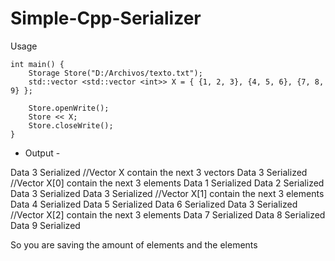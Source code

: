 # Simple-Cpp-Serializer

Usage
```
int main() {
	Storage Store("D:/Archivos/texto.txt");
	std::vector <std::vector <int>> X = { {1, 2, 3}, {4, 5, 6}, {7, 8, 9} };

	Store.openWrite();
	Store << X;
	Store.closeWrite();
}
```

- Output -

Data 3 Serialized //Vector X contain the next 3 vectors
Data 3 Serialized //Vector X[0] contain the next 3 elements
Data 1 Serialized
Data 2 Serialized
Data 3 Serialized
Data 3 Serialized //Vector X[1] contain the next 3 elements
Data 4 Serialized
Data 5 Serialized
Data 6 Serialized
Data 3 Serialized //Vector X[2] contain the next 3 elements
Data 7 Serialized
Data 8 Serialized
Data 9 Serialized

So you are saving the amount of elements and the elements
